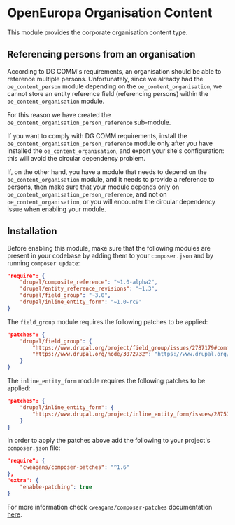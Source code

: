 # OpenEuropa Organisation Content

This module provides the corporate organisation content type.

## Referencing persons from an organisation

According to DG COMM's requirements, an organisation should be able to reference multiple persons. Unfortunately, since
we already had the `oe_content_person` module depending on the `oe_content_organisation`, we cannot store an entity
reference field (referencing persons) within the `oe_content_organisation` module.

For this reason we have created the `oe_content_organisation_person_reference` sub-module.

If you want to comply with DG COMM requirements, install the `oe_content_organisation_person_reference` module only
after you have installed the `oe_content_organisation`, and export your site's configuration: this will avoid the
circular dependency problem.

If, on the other hand, you have a module that needs to depend on the `oe_content_organisation` module, and it needs to
provide a reference to persons, then make sure that your module depends only on
`oe_content_organisation_person_reference`, and not on `oe_content_organisation`, or you will encounter the circular
dependency issue when enabling your module.

## Installation

Before enabling this module, make sure that the following modules are present in your codebase by adding them to your
`composer.json` and by running `composer update`:

```json
"require": {
    "drupal/composite_reference": "~1.0-alpha2",
    "drupal/entity_reference_revisions": "~1.3",
    "drupal/field_group": "~3.0",
    "drupal/inline_entity_form": "~1.0-rc9"
}
```

The `field_group` module requires the following patches to be applied:

```json
"patches": {
    "drupal/field_group": {
        "https://www.drupal.org/project/field_group/issues/2787179#comment-13467953": "https://www.drupal.org/files/issues/2020-02-17/2787179-highlight-html5-validation-45.patch",
        "https://www.drupal.org/node/3072732": "https://www.drupal.org/files/issues/2019-08-06/3072732-6.patch"
    }
}
```

The `inline_entity_form` module requires the following patches to be applied:

```json
"patches": {
    "drupal/inline_entity_form": {
        "https://www.drupal.org/project/inline_entity_form/issues/2875716": "https://www.drupal.org/files/issues/2021-04-15/ief_removed_references_2875716-103.patch"
    }
}
```

In order to apply the patches above add the following to your project's `composer.json` file:

```json
"require": {
    "cweagans/composer-patches": "^1.6"
},
"extra": {
    "enable-patching": true
}
```

For more information check `cweagans/composer-patches` documentation [here](https://github.com/cweagans/composer-patches).
